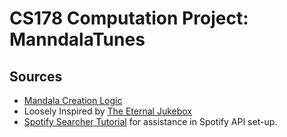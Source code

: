 # CS178 Computation Project: ManndalaTunes

## Sources

* [Mandala Creation Logic](https://editor.p5js.org/StevesMakerspace/sketches/HpMGIVpMX) 
* Loosely Inspired by [The Eternal Jukebox](https://v90084.1blu.de/jukebox_search.html)
* [Spotify Searcher Tutorial](https://www.youtube.com/watch?v=1PWDxgqLmDA) for assistance in Spotify API set-up.


